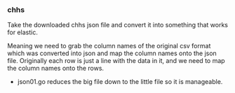 
### chhs

Take the downloaded chhs json file and convert it into something that works for elastic.

Meaning we need to grab the column names of the original csv format which was converted into json and map the column names onto the json file.  Originally each row is just a line with the data in it, and we need to map the column names onto the rows.

 * json01.go reduces the big file down to the little file so it is manageable.
